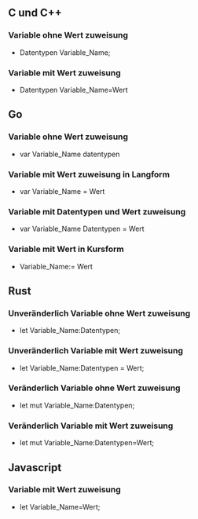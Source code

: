 ## C und C++
### Variable ohne Wert zuweisung
* Datentypen Variable_Name;
### Variable mit Wert zuweisung
* Datentypen Variable_Name=Wert

## Go
### Variable ohne Wert zuweisung
* var Variable_Name datentypen

### Variable mit Wert zuweisung in Langform
* var Variable_Name = Wert
### Variable mit Datentypen und Wert zuweisung
* var Variable_Name Datentypen = Wert
### Variable mit Wert in Kursform
* Variable_Name:= Wert
## Rust
### Unveränderlich Variable ohne Wert zuweisung

* let Variable_Name:Datentypen;
### Unveränderlich Variable mit Wert zuweisung
* let Variable_Name:Datentypen = Wert;
### Veränderlich Variable  ohne Wert zuweisung
* let mut Variable_Name:Datentypen;
### Veränderlich Variable mit Wert zuweisung
* let mut Variable_Name:Datentypen=Wert;
## Javascript
### Variable mit  Wert zuweisung
* let Variable_Name=Wert;

